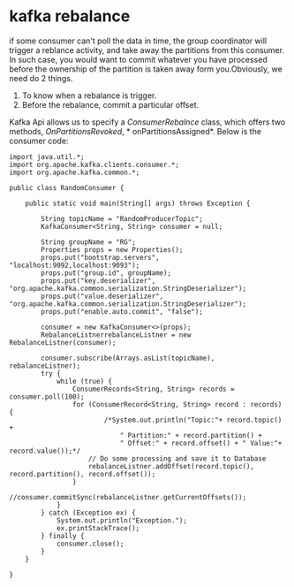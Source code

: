 # kafka rebalance

if some consumer can't poll the data in time, the group coordinator will trigger a reblance activity, and take away the
partitions from this consumer. In such case, you would want to commit whatever you have processed before the ownership
of the partition is taken away form you.Obviously, we need do 2 things.

1. To know when a rebalance is trigger.
2. Before the rebalance, commit a particular offset.

Kafka Api allows us to specify a *ConsumerRebalnce* class, which offers two methods, *OnPartitionsRevoked*, *
onPartitionsAssigned*.
Below is the consumer code:

``` 
import java.util.*;
import org.apache.kafka.clients.consumer.*;
import org.apache.kafka.common.*;

public class RandomConsumer {

    public static void main(String[] args) throws Exception {

        String topicName = "RandomProducerTopic";
        KafkaConsumer<String, String> consumer = null;

        String groupName = "RG";
        Properties props = new Properties();
        props.put("bootstrap.servers", "localhost:9092,localhost:9093");
        props.put("group.id", groupName);
        props.put("key.deserializer", "org.apache.kafka.common.serialization.StringDeserializer");
        props.put("value.deserializer", "org.apache.kafka.common.serialization.StringDeserializer");
        props.put("enable.auto.commit", "false");

        consumer = new KafkaConsumer<>(props);
        RebalanceListnerrebalanceListner = new RebalanceListner(consumer);

        consumer.subscribe(Arrays.asList(topicName), rebalanceListner);
        try {
            while (true) {
                ConsumerRecords<String, String> records = consumer.poll(100);
                for (ConsumerRecord<String, String> record : records) {
                        /*System.out.println("Topic:"+ record.topic() + 
                            " Partition:" + record.partition() + 
                            " Offset:" + record.offset() + " Value:"+ record.value());*/
                    // Do some processing and save it to Database
                    rebalanceListner.addOffset(record.topic(), record.partition(), record.offset());
                }
                //consumer.commitSync(rebalanceListner.getCurrentOffsets());
            }
        } catch (Exception ex) {
            System.out.println("Exception.");
            ex.printStackTrace();
        } finally {
            consumer.close();
        }
    }

}  
```